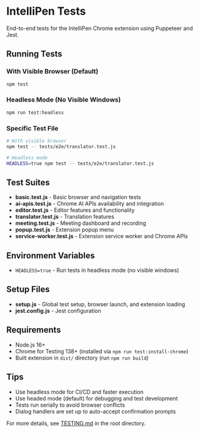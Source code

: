 # IntelliPen Tests

End-to-end tests for the IntelliPen Chrome extension using Puppeteer and Jest.

## Running Tests

### With Visible Browser (Default)
```bash
npm test
```

### Headless Mode (No Visible Windows)
```bash
npm run test:headless
```

### Specific Test File
```bash
# With visible browser
npm test -- tests/e2e/translator.test.js

# Headless mode
HEADLESS=true npm test -- tests/e2e/translator.test.js
```

## Test Suites

- **basic.test.js** - Basic browser and navigation tests
- **ai-apis.test.js** - Chrome AI APIs availability and integration
- **editor.test.js** - Editor features and functionality
- **translator.test.js** - Translation features
- **meeting.test.js** - Meeting dashboard and recording
- **popup.test.js** - Extension popup menu
- **service-worker.test.js** - Extension service worker and Chrome APIs

## Environment Variables

- `HEADLESS=true` - Run tests in headless mode (no visible windows)

## Setup Files

- **setup.js** - Global test setup, browser launch, and extension loading
- **jest.config.js** - Jest configuration

## Requirements

- Node.js 16+
- Chrome for Testing 138+ (installed via `npm run test:install-chrome`)
- Built extension in `dist/` directory (run `npm run build`)

## Tips

- Use headless mode for CI/CD and faster execution
- Use headed mode (default) for debugging and test development
- Tests run serially to avoid browser conflicts
- Dialog handlers are set up to auto-accept confirmation prompts

For more details, see [TESTING.md](../TESTING.md) in the root directory.
